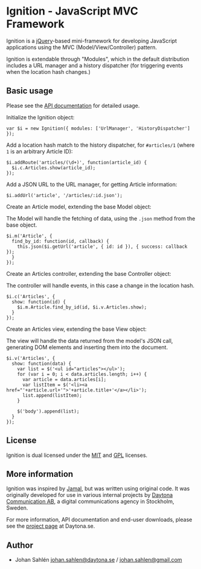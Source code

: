 Ignition - JavaScript MVC Framework
===============================

Ignition is a [jQuery](http://jquery.com)-based mini-framework for developing JavaScript applications using the MVC (Model/View/Controller) pattern.

Ignition is extendable through "Modules", which in the default distribution includes a URL manager and a history dispatcher (for triggering events when the location hash changes.)


Basic usage
-----------

Please see the [API documentation](http://daytona.github.com/ignition/) for detailed usage.

Initialize the Ignition object:

    var $i = new Ignition({ modules: ['UrlManager', 'HistoryDispatcher'] });

Add a location hash match to the history dispatcher, for `#articles/1` (where `1` is an arbitrary Article ID):

    $i.addRoute('articles/(\d+)', function(article_id) {
      $i.c.Articles.show(article_id);
    });

Add a JSON URL to the URL manager, for getting Article information:

    $i.addUrl('article', '/articles/:id.json');

Create an Article model, extending the base Model object:

The Model will handle the fetching of data, using the `.json` method from the base object.

    $i.m('Article', {
      find_by_id: function(id, callback) {
        this.json($i.getUrl('article', { id: id }), { success: callback });
      }
    });

Create an Articles controller, extending the base Controller object:

The controller will handle events, in this case a change in the location hash.

    $i.c('Articles', {
      show: function(id) {
        $i.m.Article.find_by_id(id, $i.v.Articles.show);
      }
    });

Create an Articles view, extending the base View object:

The view will handle the data returned from the model's JSON call, generating DOM elements and inserting them into the document.

    $i.v('Articles', {
      show: function(data) {
        var list = $('<ul id="articles"></ul>');
        for (var i = 0; i < data.articles.length; i++) {
          var article = data.articles[i];
          var listItem = $('<li><a href="'+article.url+'">'+article.title+'</a></li>');
          list.append(listItem);
        }

        $('body').append(list);
      }
    });


License
-------

Ignition is dual licensed under the [MIT](http://www.opensource.org/licenses/mit-license.php) and [GPL](http://www.gnu.org/licenses/gpl-3.0.txt) licenses.


More information
----------------

Ignition was inspired by [Jamal](http://jamal-mvc.com/), but was written using original code. It was originally developed for use in various internal projects by [Daytona Communication AB](http://www.daytona.se), a digital communications agency in Stockholm, Sweden.

For more information, API documentation and end-user downloads, please see the [project page](http://www.daytona.se/ignition) at Daytona.se.


Author
------

* Johan Sahlén <johan.sahlen@daytona.se> / <johan.sahlen@gmail.com>
